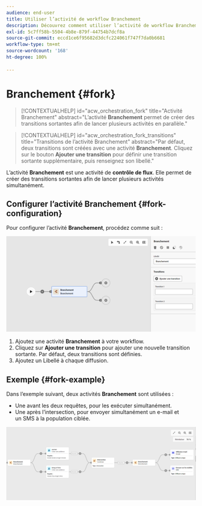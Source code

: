 ```yaml
---
audience: end-user
title: Utiliser l’activité de workflow Branchement
description: Découvrez comment utiliser l’activité de workflow Branchement.
exl-id: 5c7ff58b-5504-4b8e-879f-44754b7dcf8a
source-git-commit: eccd1ce6f95682d3dcfc224061f747f7da0b6681
workflow-type: tm+mt
source-wordcount: '168'
ht-degree: 100%

---
```



# Branchement {#fork}

>[!CONTEXTUALHELP]
>id="acw_orchestration_fork"
>title="Activité Branchement"
>abstract="L’activité **Branchement** permet de créer des transitions sortantes afin de lancer plusieurs activités en parallèle."

>[!CONTEXTUALHELP]
>id="acw_orchestration_fork_transitions"
>title="Transitions de l’activité Branchement"
>abstract="Par défaut, deux transitions sont créées avec une activité **Branchement**. Cliquez sur le bouton **Ajouter une transition** pour définir une transition sortante supplémentaire, puis renseignez son libellé."

L’activité **Branchement** est une activité de **contrôle de flux**. Elle permet de créer des transitions sortantes afin de lancer plusieurs activités simultanément.

## Configurer l’activité Branchement {#fork-configuration}

Pour configurer l’activité **Branchement**, procédez comme suit :

![Capture d’écran de la configuration de l’activité Branchement de workflow](../assets/workflow-fork.png)

1. Ajoutez une activité **Branchement** à votre workflow.
1. Cliquez sur **Ajouter une transition** pour ajouter une nouvelle transition sortante. Par défaut, deux transitions sont définies.
1. Ajoutez un Libellé à chaque diffusion.

## Exemple {#fork-example}

Dans l’exemple suivant, deux activités **Branchement** sont utilisées :

* Une avant les deux requêtes, pour les exécuter simultanément.
* Une après l’intersection, pour envoyer simultanément un e-mail et un SMS à la population ciblée.

![Capture d’écran d’exemple de branchement de workflow](../assets/workflow-fork-example.png)
